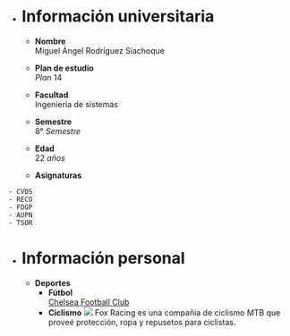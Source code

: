 * # **Información universitaria**
  * **Nombre** \
Miguel Ángel Rodríguez Siachoque

  * **Plan de estudio**\
_Plan_ 14

  * **Facultad**\
Ingeniería de sistemas

  * **Semestre**\
8° _Semestre_

  * **Edad**\
22 _años_

  * **Asignaturas**
```
- CVDS
- RECO
- FDGP 
- AUPN 
- TSOR
```

* # **Información personal**
  * **Deportes**
    * **Fútbol**\
[Chelsea Football Club](https://www.chelseafc.com/en)
    * **Ciclismo**
![](https://cdn.freelogovectors.net/wp-content/uploads/2018/03/fox_racing_logo1.png)
Fox Racing es una compañia de ciclismo MTB que proveé protección, ropa y repusetos para ciclistas.